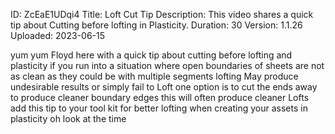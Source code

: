 ID: ZcEaE1UDqi4
Title: Loft Cut Tip
Description: This video shares a quick tip about Cutting before lofting in Plasticity.
Duration: 30
Version: 1.1.26
Uploaded: 2023-06-15

yum yum Floyd here with a quick tip
about cutting before lofting and
plasticity if you run into a situation
where open boundaries of sheets are not
as clean as they could be with multiple
segments lofting May produce undesirable
results or simply fail to Loft one
option is to cut the ends away to
produce cleaner boundary edges this will
often produce cleaner Lofts add this tip
to your tool kit for better lofting when
creating your assets in plasticity oh
look at the time
